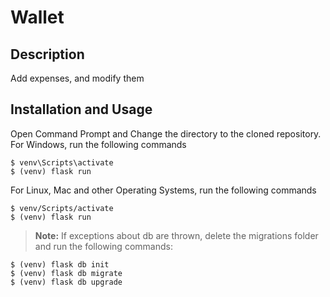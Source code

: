 # Wallet
## Description
Add expenses, and modify them
## Installation and Usage
Open Command Prompt and Change the directory to the cloned repository.
For Windows, run the following commands
```
$ venv\Scripts\activate
$ (venv) flask run
``` 
For Linux, Mac and other Operating Systems, run the following commands
```
$ venv/Scripts/activate
$ (venv) flask run
``` 

> **Note:** If exceptions about db are thrown, delete the migrations folder and run the following commands:
 ```
$ (venv) flask db init
$ (venv) flask db migrate
$ (venv) flask db upgrade
```
